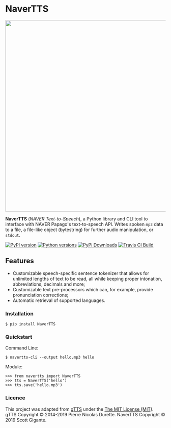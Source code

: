 # NaverTTS

<img width=600 src="https://raw.githubusercontent.com/scottgigante/NaverTTS/master/papago.svg?sanitize=true">

**NaverTTS** (*NAVER Text-to-Speech*), a Python library and CLI tool to interface with NAVER Papago's text-to-speech API. 
Writes spoken `mp3` data to a file, a file-like object (bytestring) for further audio
manipulation, or `stdout`.

[![PyPI version](https://img.shields.io/pypi/v/NaverTTS.svg)](https://pypi.org/project/NaverTTS/)
[![Python versions](https://img.shields.io/pypi/pyversions/NaverTTS.svg)](https://pypi.org/project/NaverTTS/)
[![PyPi Downloads](http://pepy.tech/badge/NaverTTS)](http://pepy.tech/project/NaverTTS)
[![Travis CI Build](https://api.travis-ci.com/KrishnaswamyLab/phate.svg?branch=master)](https://travis-ci.com/KrishnaswamyLab/PHATE)

## Features

-   Customizable speech-specific sentence tokenizer that allows for unlimited lengths of text to be read, all while keeping proper intonation, abbreviations, decimals and more;
-   Customizable text pre-processors which can, for example, provide pronunciation corrections;
-   Automatic retrieval of supported languages.

### Installation

    $ pip install NaverTTS

### Quickstart

Command Line:

    $ navertts-cli --output hello.mp3 hello

Module:

    >>> from navertts import NaverTTS
    >>> tts = NaverTTS('hello')
    >>> tts.save('hello.mp3')

### Licence

This project was adapted from [gTTS](https://github.com/pndurette/gTTS) under the [The MIT License (MIT)](LICENSE). gTTS Copyright © 2014-2019 Pierre Nicolas Durette. NaverTTS Copyright © 2019 Scott Gigante.
